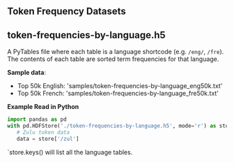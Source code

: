 Token Frequency Datasets
--------------------------

## token-frequencies-by-language.h5

A PyTables file where each table is a language shortcode (e.g. `/eng/`, `/fre`). The contents of each table are sorted term frequencies for that language.

**Sample data**:
 - Top 50k English: 'samples/token-frequencies-by-language_eng50k.txt'
 - Top 50k French: 'samples/token-frequencies-by-language_fre50k.txt'

**Example Read in Python**

```python
import pandas as pd
with pd.HDFStore('./token-frequencies-by-language.h5', mode='r') as store:
   # Zulu token data
   data = store['/zul']
```

`store.keys() will list all the language tables.
